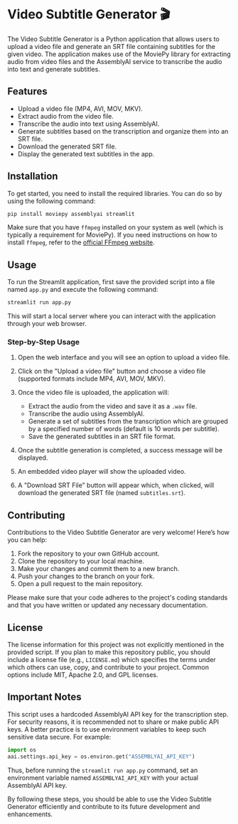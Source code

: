 

# Video Subtitle Generator 🎬

The Video Subtitle Generator is a Python application that allows users to upload a video file and generate an SRT file containing subtitles for the given video. The application makes use of the MoviePy library for extracting audio from video files and the AssemblyAI service to transcribe the audio into text and generate subtitles.

## Features

- Upload a video file (MP4, AVI, MOV, MKV).
- Extract audio from the video file.
- Transcribe the audio into text using AssemblyAI.
- Generate subtitles based on the transcription and organize them into an SRT file.
- Download the generated SRT file.
- Display the generated text subtitles in the app.

## Installation

To get started, you need to install the required libraries. You can do so by using the following command:

```bash
pip install moviepy assemblyai streamlit
```

Make sure that you have `ffmpeg` installed on your system as well (which is typically a requirement for MoviePy). If you need instructions on how to install `ffmpeg`, refer to the [official FFmpeg website](https://www.ffmpeg.org/download.html).

## Usage

To run the Streamlit application, first save the provided script into a file named `app.py` and execute the following command:

```bash
streamlit run app.py
```

This will start a local server where you can interact with the application through your web browser.

### Step-by-Step Usage

1. Open the web interface and you will see an option to upload a video file.
2. Click on the "Upload a video file" button and choose a video file (supported formats include MP4, AVI, MOV, MKV).
3. Once the video file is uploaded, the application will:
    
    - Extract the audio from the video and save it as a `.wav` file.
    - Transcribe the audio using AssemblyAI.
    - Generate a set of subtitles from the transcription which are grouped by a specified number of words (default is 10 words per subtitle).
    - Save the generated subtitles in an SRT file format.
4. Once the subtitle generation is completed, a success message will be displayed.
5. An embedded video player will show the uploaded video.
6. A "Download SRT File" button will appear which, when clicked, will download the generated SRT file (named `subtitles.srt`).

## Contributing

Contributions to the Video Subtitle Generator are very welcome! Here’s how you can help:

1. Fork the repository to your own GitHub account.
2. Clone the repository to your local machine.
3. Make your changes and commit them to a new branch.
4. Push your changes to the branch on your fork.
5. Open a pull request to the main repository.

Please make sure that your code adheres to the project's coding standards and that you have written or updated any necessary documentation.

## License

The license information for this project was not explicitly mentioned in the provided script. If you plan to make this repository public, you should include a license file (e.g., `LICENSE.md`) which specifies the terms under which others can use, copy, and contribute to your project. Common options include MIT, Apache 2.0, and GPL licenses. 

## Important Notes

This script uses a hardcoded AssemblyAI API key for the transcription step. For security reasons, it is recommended not to share or make public API keys. A better practice is to use environment variables to keep such sensitive data secure. For example:

```python
import os
aai.settings.api_key = os.environ.get("ASSEMBLYAI_API_KEY")
```

Thus, before running the `streamlit run app.py` command, set an environment variable named `ASSEMBLYAI_API_KEY` with your actual AssemblyAI API key.

By following these steps, you should be able to use the Video Subtitle Generator efficiently and contribute to its future development and enhancements.
```}

